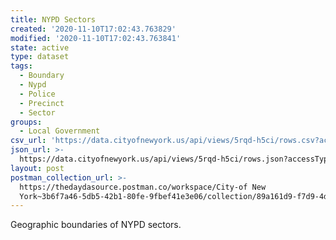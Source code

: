 ```yaml
---
title: NYPD Sectors
created: '2020-11-10T17:02:43.763829'
modified: '2020-11-10T17:02:43.763841'
state: active
type: dataset
tags:
  - Boundary
  - Nypd
  - Police
  - Precinct
  - Sector
groups:
  - Local Government
csv_url: 'https://data.cityofnewyork.us/api/views/5rqd-h5ci/rows.csv?accessType=DOWNLOAD'
json_url: >-
  https://data.cityofnewyork.us/api/views/5rqd-h5ci/rows.json?accessType=DOWNLOAD
layout: post
postman_collection_url: >-
  https://thedaydasource.postman.co/workspace/City-of New
  York~3b6f7a46-5db5-42b1-80fe-9fbef41e3e06/collection/89a161d9-f7d9-4d12-bc72-f7d8a5da6a91
---
```

Geographic boundaries of NYPD sectors.
